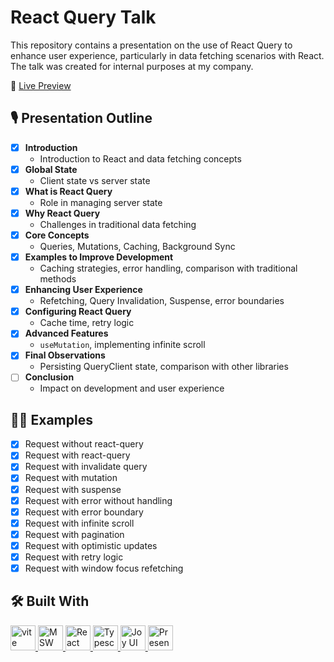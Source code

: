 # React Query Talk

This repository contains a presentation on the use of React Query to enhance user experience, particularly in data
fetching scenarios with React. The talk was created for internal purposes at my company.

🔗 [Live Preview](https://toshiuk.github.io/react-query-talk)

## 🎙️ Presentation Outline

- [x] **Introduction**
    - Introduction to React and data fetching concepts
- [x] **Global State**
    - Client state vs server state
- [x] **What is React Query**
    - Role in managing server state
- [x] **Why React Query**
    - Challenges in traditional data fetching
- [x] **Core Concepts**
    - Queries, Mutations, Caching, Background Sync
- [x] **Examples to Improve Development**
    - Caching strategies, error handling, comparison with traditional methods
- [x] **Enhancing User Experience**
    - Refetching, Query Invalidation, Suspense, error boundaries
- [x] **Configuring React Query**
    - Cache time, retry logic
- [x] **Advanced Features**
    - `useMutation`, implementing infinite scroll
- [x] **Final Observations**
    - Persisting QueryClient state, comparison with other libraries
- [ ] **Conclusion**
    - Impact on development and user experience

## 🧑‍💻 Examples

- [x] Request without react-query
- [x] Request with react-query
- [x] Request with invalidate query
- [x] Request with mutation
- [x] Request with suspense
- [x] Request with error without handling
- [x] Request with error boundary
- [x] Request with infinite scroll
- [x] Request with pagination
- [x] Request with optimistic updates
- [x] Request with retry logic
- [x] Request with window focus refetching

## 🛠️ Built With

<p align="left">
    <a href="https://vitejs.dev" target="_blank" rel="noreferrer">
        <img src="https://main.vitejs.dev/logo.svg" alt="vite logo" width="40" height="40"/>
    </a>
    <a href="https://mswjs.io/" target="_blank" rel="noreferrer">
        <img src="https://mswjs.io/_astro/msw.0b63bcd8.svg" alt="MSW logo" width="40" height="40"/>
    </a>
    <a href="https://reactjs.org/" target="_blank" rel="noreferrer">
        <img src="https://encrypted-tbn0.gstatic.com/images?q=tbn:ANd9GcSCRKguaNZrVn6-NK9Ir6VdZf7PoRwLStgLLgsoSMq9ZA&s" alt="React logo" width="40" height="40"/>
    </a>
    <a href="https://www.typescriptlang.org/" target="_blank" rel="noreferrer">
        <img src="https://cdn.worldvectorlogo.com/logos/typescript-2.svg" alt="Typescript logo" width="40" height="40"/>
    </a>
    <a href="https://mui.com/joy-ui/getting-started/" target="_blank" rel="noreferrer">
        <img src="https://mui.com/static/logo.png" alt="Joy UI logo" width="40" height="40"/>
    </a>
    <a href="https://ernestteluk.github.io/presentify" target="_blank" rel="noreferrer">
        <img src="https://ernestteluk.github.io/presentify/img/logo.svg" alt="Presentify logo" width="40" height="40"/>
    </a>
</p>
